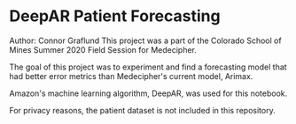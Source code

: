 # DeepAR Patient Forecasting
Author: Connor Graflund
This project was a part of the Colorado School of Mines Summer 2020 Field Session for Medecipher.

The goal of this project was to experiment and find a forecasting model that had better error metrics than Medecipher's current model, Arimax.

Amazon's machine learning algorithm, DeepAR, was used for this notebook.

For privacy reasons, the patient dataset is not included in this repository.